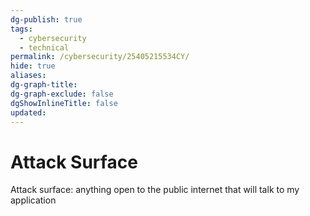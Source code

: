 ```yaml
---
dg-publish: true
tags:
  - cybersecurity
  - technical
permalink: /cybersecurity/25405215534CY/
hide: true
aliases: 
dg-graph-title: 
dg-graph-exclude: false
dgShowInlineTitle: false
updated:
---
```

# Attack Surface
Attack surface: anything open to the public internet that will talk to my application